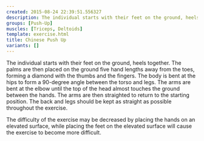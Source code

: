 ```yaml
---
created: 2015-08-24 22:39:51.556327
description: The individual starts with their feet on the ground, heels together.
groups: [Push-Up]
muscles: [Triceps, Deltoids]
template: exercise.html
title: Chinese Push Up
variants: []
---
```

The individual starts with their feet on the ground, heels together. The palms are then placed on the ground five hand lengths away from the toes, forming a diamond with the thumbs and the fingers. The body is bent at the hips to form a 90-degree angle between the torso and legs. The arms are bent at the elbow until the top of the head almost touches the ground between the hands. The arms are then straighted to return to the starting position. The back and legs should be kept as straight as possible throughout the exercise.

The difficulty of the exercise may be decreased by placing the hands on an elevated surface, while placing the feet on the elevated surface will cause the exercise to become more difficult.